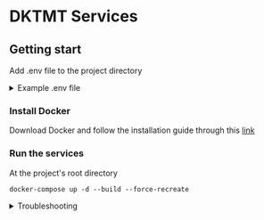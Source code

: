 # DKTMT Services

## Getting start
Add .env file to the project directory 

<details>
<summary>Example .env file</summary>

```
API_GATEWAY_HOST=""
API_GATEWAY_PORT=""
API_GATEWAY_APP_SECRET=""
API_GATEWAY_ALLOWED_HOSTS=""

AUTH_SERVICE_HOST=""
AUTH_SERVICE_PORT=""
AUTH_SERVICE_APP_SECRET=""
AUTH_SERVICE_ALLOWED_HOSTS=""
AUTH_SERVICE_DB_HOST=""
AUTH_SERVICE_DB_PORT=""
AUTH_SERVICE_DB_NAME=""
AUTH_SERVICE_DB_USERNAME=""
AUTH_SERVICE_DB_PASSWORD=""

EXCHANGE_SERVICE_HOST=""
EXCHANGE_SERVICE_PORT=""
EXCHANGE_SERVICE_APP_SECRET=""
EXCHANGE_SERVICE_ALLOWED_HOSTS=""
EXCHANGE_SERVICE_DB_HOST=""
EXCHANGE_SERVICE_DB_PORT=""
EXCHANGE_SERVICE_DB_NAME=""
EXCHANGE_SERVICE_DB_USERNAME=""
EXCHANGE_SERVICE_DB_PASSWORD=""
EXCHANGE_SERVICE_ENCRYPTION_KEY=""
EXCHANGE_SERVICE_PUBLIC_KEY=""

TASK_HANDLER_SERVICE_HOST=""
TASK_HANDLER_SERVICE_PORT=""
TASK_HANDLER_SERVICE_APP_SECRET=""
TASK_HANDLER_SERVICE_ALLOWED_HOSTS=""
TASK_HANDLER_SERVICE_DB_HOST=""
TASK_HANDLER_SERVICE_DB_PORT=""
TASK_HANDLER_SERVICE_DB_NAME=""
TASK_HANDLER_SERVICE_DB_USERNAME=""
TASK_HANDLER_SERVICE_DB_PASSWORD=""

PREDICT_SERVICE_HOST=""
PREDICT_SERVICE_PORT=""
PREDICT_SERVICE_APP_SECRET=""
PREDICT_SERVICE_ALLOWED_HOSTS=""
PREDICT_SERVICE_DB_HOST=""
PREDICT_SERVICE_DB_PORT=""
PREDICT_SERVICE_DB_NAME=""
PREDICT_SERVICE_DB_USERNAME=""
PREDICT_SERVICE_DB_PASSWORD=""

NOTI_SERVICE_HOST=""
NOTI_SERVICE_PORT=""
```
</details>

### Install Docker
Download Docker and follow the installation guide through this [link](https://docs.docker.com/get-docker/)


### Run the services
At the project's root directory
```
docker-compose up -d --build --force-recreate
```
<details>
<summary>Troubleshooting</summary>
    <h4>Docker endpoint for "default" not found (Windows)</h4>
    If the containers couldn't start and return 'docker endpoint for "default" not found' you can delete ~/.docker/contexts/meta/(some sha256)/meta.json. and  restart the Docker desktop
    <br>
    <a href="https://github.com/docker/compose/issues/9956#issuecomment-1294483086">Issue link</a>

</details>
